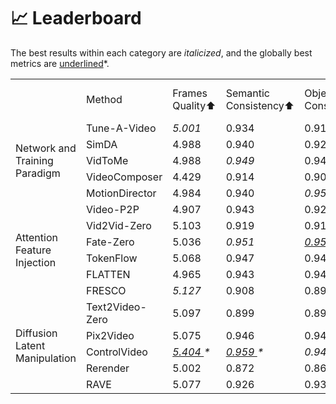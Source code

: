 # 📈 Leaderboard
The best results within each category are <em>italicized</em>, and the globally best metrics are <u>underlined</u>*.

<table>
<tr>
<td> </td> <td> Method </td> <td>Frames<br>Quality⬆ </td> <td> Semantic<br>Consistency⬆ </td> <td> Object<br>Consistency⬆ </td> <td> Video<br>Quality⬆ </td>  <td> Frames Text<br>Alignment⬆  </td> <td> Frames<br>Pick Score⬆  </td> <td> Video Text<br>Alignment⬆  </td> <td> Motion<br>Alignment⬆</td>
</tr>
<tr>
<td rowspan="5">Network and<br>Training Paradigm</td>
<td> Tune-A-Video </td> <td> <em>5.001</em> </td> <td> 0.934 </td> <td> 0.917 </td> <td> 0.527 </td> <td> 27.513 </td> <td> 20.701 </td> <td> 0.254 </td> <td> -5.599 </td>
</tr>
<tr>
<td> SimDA </td> <td> 4.988 </td> <td> 0.940 </td> <td> 0.929 </td> <td> 0.569 </td> <td> 26.773 </td> <td> 20.512 </td> <td> 0.248 </td> <td> -4.756</td>
</tr>
<tr>
<td> VidToMe </td> <td> 4.988 </td> <td> <em>0.949 </em> </td> <td> 0.945 </td> <td> <em>0.656 </em></td> <td> 26.813 </td> <td> 20.546 </td> <td> 0.240 </td> <td> -3.203</td>
</tr>
<tr>
<td> VideoComposer </td> <td> 4.429 </td> <td> 0.914 </td> <td> 0.905 </td> <td> 0.370 </td> <td> <em>28.001</em> </td> <td> 20.272 </td> <td> 0.262 </td> <td> -8.095</td>
</tr>
<tr>
<td> MotionDirector </td> <td> 4.984 </td> <td> 0.940 </td> <td> <em>0.951 </em></td> <td> 0.617 </td> <td> 27.845 </td> <td> <em>20.923</em>  </td> <td> <em>0.262 </em> </td> <td> <em>-3.088</em></td>
</tr>
<tr>
<td rowspan="6">Attention<br>Feature Injection</td>
<td> Video-P2P </td> <td> 4.907 </td> <td> 0.943 </td> <td> 0.926 </td> <td> 0.471 </td> <td> 23.550 </td> <td> 19.751 </td> <td> 0.193 </td> <td> -5.974</td>
</tr>
<tr>
<td> Vid2Vid-Zero </td> <td> 5.103 </td> <td> 0.919 </td> <td> 0.912 </td> <td> 0.638 </td> <td> <em>28.789</em> </td> <td> <em>20.950</em>  </td> <td> <em>0.270 </em> </td> <td> -4.175</td>
</tr>
<tr>
<td> Fate-Zero </td> <td> 5.036 </td> <td> <em>0.951 </em> </td> <td> <em><u>0.952 </u>*</em></td> <td> 0.704 </td> <td> 25.065 </td> <td> 20.707 </td> <td> 0.225 </td> <td> <em><u>-1.439</u>*</em></td>
</tr>
<tr>
<td> TokenFlow </td> <td> 5.068 </td> <td> 0.947 </td> <td> 0.943 </td> <td> <em>0.715 </em></td> <td> 27.522 </td> <td> 20.757 </td> <td> 0.254 </td> <td> -1.572</td>
</tr>
<tr>
<td> FLATTEN </td> <td> 4.965 </td> <td> 0.943 </td> <td> 0.949 </td> <td> 0.645 </td> <td> 27.156 </td> <td> 20.745 </td> <td> 0.251 </td> <td> -1.446</td>
</tr>
<tr>
<td> FRESCO </td> <td> <em>5.127 </em></td> <td> 0.908 </td> <td> 0.896 </td> <td> 0.689 </td> <td> 25.639 </td> <td> 20.239 </td> <td> 0.223 </td> <td> -5.241</td>
</tr>
<tr>
<td rowspan="5">Diffusion<br>Latent<br>Manipulation</td>
<td> Text2Video-Zero </td> <td> 5.097 </td> <td> 0.899 </td> <td> 0.894 </td> <td> 0.613 </td> <td> <em><u>29.124</u>*</em> </td> <td> 20.568 </td> <td> 0.265 </td> <td> -17.226</td>
</tr>
<tr>
<td> Pix2Video </td> <td> 5.075 </td> <td> 0.946 </td> <td> 0.944 </td> <td> 0.638 </td> <td> 28.731 </td> <td> <em><u>21.054</u>*</em> </td> <td> <em><u>0.271 </u>*</em></td> <td> -2.889</td>
</tr>
<tr>
<td> ControlVideo </td> <td> <em><u>5.404 </u>*</em> </td> <td> <em><u>0.959 </u>*</em> </td> <td> <em>0.948 </em></td> <td> 0.674 </td> <td> 28.551 </td> <td> 20.961 </td> <td> 0.261 </td> <td> -9.396</td>
</tr>
<tr>
<td> Rerender </td> <td> 5.002 </td> <td> 0.872 </td> <td> 0.863 </td> <td> <u>0.724 </u>*</td> <td> 27.379 </td> <td> 20.460 </td> <td> 0.261 </td> <td> -4.959</td>
</tr>
<tr>
<td> RAVE </td> <td> 5.077 </td> <td> 0.926 </td> <td> 0.936 </td> <td> 0.664 </td> <td> 28.190 </td> <td> 20.865 </td> <td> 0.255 </td> <td> <em>-2.398</em></td>
</tr>
</table>